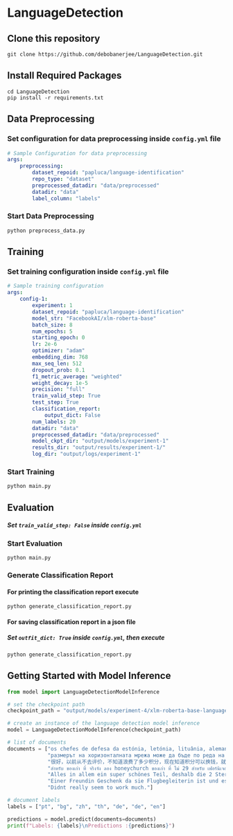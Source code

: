 # LanguageDetection

## Clone this repository
```
git clone https://github.com/debobanerjee/LanguageDetection.git
```
## Install Required Packages
```
cd LanguageDetection
pip install -r requirements.txt
```

## Data Preprocessing
### Set configuration for data preprocessing inside `config.yml` file
```yaml
# Sample Configuration for data preprocessing
args:
    preprocessing:
        dataset_repoid: "papluca/language-identification"
        repo_type: "dataset"
        preprocessed_datadir: "data/preprocessed"
        datadir: "data"
        label_column: "labels"
```
### Start Data Preprocessing
```
python preprocess_data.py
```

## Training 
### Set training configuration inside `config.yml` file
```yaml
# Sample training configuration
args:
    config-1:
        experiment: 1
        dataset_repoid: "papluca/language-identification"
        model_str: "FacebookAI/xlm-roberta-base"
        batch_size: 8
        num_epochs: 5
        starting_epoch: 0
        lr: 2e-6
        optimizer: "adam"
        embedding_dim: 768
        max_seq_len: 512
        dropout_prob: 0.1
        f1_metric_average: "weighted"
        weight_decay: 1e-5
        precision: "full"
        train_valid_step: True
        test_step: True
        classification_report:
            output_dict: False
        num_labels: 20
        datadir: "data"
        preprocessed_datadir: "data/preprocessed"
        model_ckpt_dir: "output/models/experiment-1"
        results_dir: "output/results/experiment-1/"
        log_dir: "output/logs/experiment-1"
```
### Start Training
```
python main.py
```

## Evaluation
##### Set `train_valid_step: False` inside `config.yml` 
### Start Evaluation
```
python main.py
```
### Generate Classification Report
#### For printing the classification report execute
```
python generate_classification_report.py
```
#### For saving classification report in a json file
##### Set `outfit_dict: True` inside `config.yml`, then execute
```
python generate_classification_report.py
```


## Getting Started with Model Inference
```python
from model import LanguageDetectionModelInference

# set the checkpoint path
checkpoint_path = "output/models/experiment-4/xlm-roberta-base-language-detection-epoch-4-updated-with-meta-info.pth"

# create an instance of the language detection model inference
model = LanguageDetectionModelInference(checkpoint_path)

# list of documents
documents = ["os chefes de defesa da estónia, letónia, lituânia, alemanha, itália, espanha e eslováquia assinarão o acordo para fornecer pessoal e financiamento para o centro.", 
             "размерът на хоризонталната мрежа може да бъде по реда на няколко километра ( km ) за на симулация до около 100 km за на симулация .", 
             "很好，以前从不去评价，不知道浪费了多少积分，现在知道积分可以换钱，就要好好评价了，后来我就把这段话复制走了，既能赚积分，还省事，走到哪复制到哪，最重要的是，不用认真的评论了，不用想还差多少字，直接发出就可以了，推荐给大家！！", 
             "สำหรับ ของเก่า ที่ จริงจัง ลอง honeychurch ของเก่า ที่ ไม่ 29 สำหรับ เฟอร์นิเจอร์ และ เงิน ไท ร้อง บริษัท ที่ 122 สำหรับ ลาย คราม", 
             "Alles in allem ein super schönes Teil, deshalb die 2 Sterne! Denn: Voice Control?! Nein, ein absoluter Witz. Die reagiert nämlich nur bedingt und wenn sie gerade meint. Sprachbefehle sind, egal wie man sie ausspricht, ein Glückstreffer. Meine Freundin sagte z.B. zu mir- naja ist eben ein Weib. Daraufhin schaltete sich der Akkuträger aus bzw fragte ob ich mir sicher bin ob ich ihn ausmachen möchte.... Zusätzlich kam das Teil bei mir mit kaputtem Glastank an. Da Amazon nicht selbst der Verkäufer ist, gibt es nur die Option der Rücksendung. Schade, denn das Gerät sieht super aus und liegt schön in der Hand. Allerdings ist eben die Sprachsteuerung eine Katastrophe. Bin echt enttäuscht...", 
             "Einer Freundin Geschenk da sie Flugbegleiterin ist und es gepasst hat. Allerdings hat der Anhänger nach 4-5 Wochen angefangen an den Ecken und Kanten braun zu wirken", 	
             "Didnt really seem to work much."]

# document labels
labels = ["pt", "bg", "zh", "th", "de", "de", "en"]

predictions = model.predict(documents=documents)
print(f"Labels: {labels}\nPredictions :{predictions}")
```
